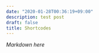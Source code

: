 ```yaml
---
date: "2020-01-28T00:36:19+09:00"
description: test post
draft: false
title: Shortcodes
---
```


*Markdown here*
